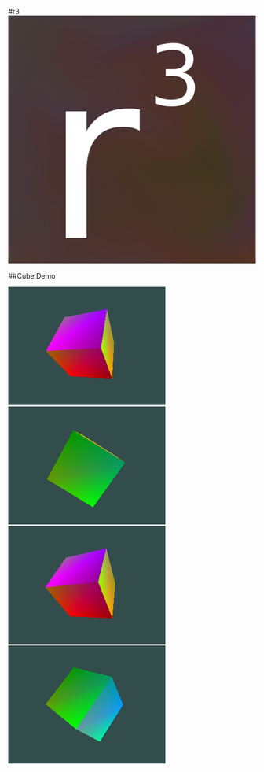 #r3
![Logo](https://raw.githubusercontent.com/jxv/r3/master/r3.png)

##Cube Demo

![Cube 1](https://raw.githubusercontent.com/jxv/r3/master/examples/cube/screenshots/cube_1.png)
![Cube 2](https://raw.githubusercontent.com/jxv/r3/master/examples/cube/screenshots/cube_2.png)
![Cube 3](https://raw.githubusercontent.com/jxv/r3/master/examples/cube/screenshots/cube_3.png)
![Cube 4](https://raw.githubusercontent.com/jxv/r3/master/examples/cube/screenshots/cube_4.png)
